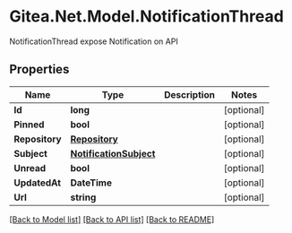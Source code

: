 # Gitea.Net.Model.NotificationThread
NotificationThread expose Notification on API

## Properties

Name | Type | Description | Notes
------------ | ------------- | ------------- | -------------
**Id** | **long** |  | [optional] 
**Pinned** | **bool** |  | [optional] 
**Repository** | [**Repository**](Repository.md) |  | [optional] 
**Subject** | [**NotificationSubject**](NotificationSubject.md) |  | [optional] 
**Unread** | **bool** |  | [optional] 
**UpdatedAt** | **DateTime** |  | [optional] 
**Url** | **string** |  | [optional] 

[[Back to Model list]](../README.md#documentation-for-models) [[Back to API list]](../README.md#documentation-for-api-endpoints) [[Back to README]](../README.md)

